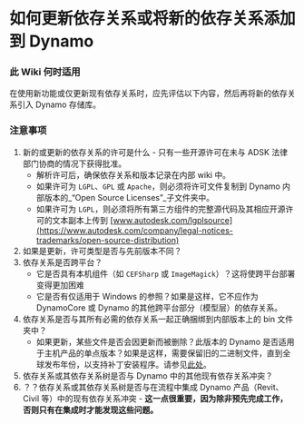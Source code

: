 # 如何更新依存关系或将新的依存关系添加到 Dynamo

### 此 Wiki 何时适用
在使用新功能或仅更新现有依存关系时，应先评估以下内容，然后再将新的依存关系引入 Dynamo 存储库。

### 注意事项
1. 新的或更新的依存关系的许可是什么 - 只有一些开源许可在未与 ADSK 法律部门协商的情况下获得批准。
    * 解析许可后，确保依存关系和版本记录在内部 wiki 中。
    * 如果许可为 `LGPL`、`GPL` 或 `Apache`，则必须将许可文件复制到 Dynamo 内部版本的_“Open Source Licenses”_子文件夹中。
    * 如果许可为 `LGPL`，则必须将所有第三方组件的完整源代码及其相应开源许可的文本副本上传到 [www.autodesk.com/lgplsource](https://www.autodesk.com/company/legal-notices-trademarks/open-source-distribution)
2. 如果是更新，许可类型是否与先前版本不同？
3. 依存关系是否跨平台？ 
    * 它是否具有本机组件（如 `CEFSharp` 或 `ImageMagick`）？这将使跨平台部署变得更加困难
    * 它是否有仅适用于 Windows 的参照？如果是这样，它不应作为 DynamoCore 或 Dynamo 的其他跨平台部分（模型层）的依存关系。
4. 依存关系是否与其所有必需的依存关系一起正确捆绑到内部版本上的 bin 文件夹中？
    * 如果更新，某些文件是否会因更新而被删除？此版本的 Dynamo 是否适用于主机产品的单点版本？如果是这样，需要保留旧的二进制文件，直到全球发布年份，以支持补丁安装程序。请参见[此处](https://github.com/DynamoDS/Dynamo/tree/master/extern/legacy_remove_me)。
5. 依存关系或其依存关系树是否与 Dynamo 中的其他现有依存关系冲突？
6. ？？依存关系或其依存关系树是否与在流程中集成 Dynamo 产品（Revit、Civil 等）中的现有依存关系冲突 - **这一点很重要，因为除非预先完成工作，否则只有在集成时才能发现这些问题。**